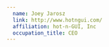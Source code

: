 ```yaml
---
  name: Joey Jarosz
  link: http://www.hotngui.com/
  affiliation: hot-n-GUI, Inc
  occupation_title: CEO
---
```


